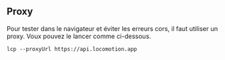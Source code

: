 ## Proxy

Pour tester dans le navigateur et éviter les erreurs cors, il faut utiliser
un proxy. Voux pouvez le lancer comme ci-dessous.

```
lcp --proxyUrl https://api.locomotion.app
```
